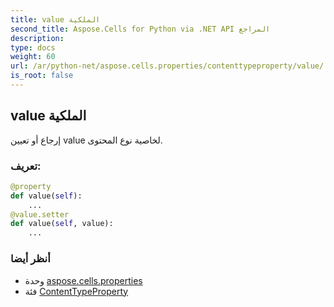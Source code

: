 ```yaml
---
title: value الملكية
second_title: Aspose.Cells for Python via .NET API المراجع
description:
type: docs
weight: 60
url: /ar/python-net/aspose.cells.properties/contenttypeproperty/value/
is_root: false
---
```

##  value الملكية

إرجاع أو تعيين value لخاصية نوع المحتوى.
###  تعريف:
```python
@property
def value(self):
    ...
@value.setter
def value(self, value):
    ...
```

###  أنظر أيضا
* وحدة [aspose.cells.properties](../../)
* فئة [ContentTypeProperty](/cells/ar/python-net/aspose.cells.properties/contenttypeproperty)
